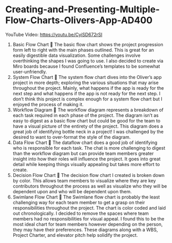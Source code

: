 # Creating-and-Presenting-Multiple-Flow-Charts-Olivers-App-AD400

YouTube Video: https://youtu.be/CyiSD672rSI

1.	Basic Flow Chart
	The basic flow chart shows the project progression form left to right with the main phases outlined. This is great for an easily digestible data visualization. Some challenges involve overthinking the shapes I was going to use. I also decided to create via Miro boards because I found Confluence’s templates to be somewhat user-unfriendly.
2.	System Flow Chart
	The system flow chart dives into the Oliver’s app project in more depth; exploring the various situations that may arise throughout the project. Mainly, what happens if the app is ready for the next step and what happens if the app is not ready for the next step. I don’t think this project is complex enough for a system flow chart but I enjoyed the process of making it.
3.	Workflow Diagram
	The workflow diagram represents a breakdown of each task required in each phase of the project. The diagram isn’t as easy to digest as a basic flow chart but could be good for the team to have a visual picture of the entirety of the project. This diagram does a great job of identifying bottle neck in a project! I was challenged by the desired to want to over-format the style of the diagram.
4.	Data Flow Chart
	The dataflow chart does a good job of identifying who is responsible for each task. The chat is more challenging to digest than the workflow diagram but can provide team members greater insight into how their roles will influence the project. It goes into great detail while keeping things visually appealing but takes more effort to create.
5.	Decision Flow Chart
	The decision flow chart I created is broken down by color. This allows team members to visualize where they are key contributors throughout the process as well as visualize who they will be dependent upon and who will be dependent upon them. 
6.	Swimlane Flow Chart
	The Swimlane flow chart is probably the least challenging way for each team member to get a grasp on their responsibilities throughout the project. The chart is color coded and laid out chronologically. I decided to remove the spaces where team members had no responsibilities for visual appeal. I found this to be the most ideal chart for team members however depending on the person, they may have their preferences. These diagrams along with a WBS, Project Charter, and elevator pitch help solidify the project.
